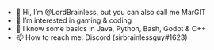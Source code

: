 - 👋 Hi, I’m @LordBrainless, but you can also call me MarGIT
- 👀 I’m interested in gaming & coding
- 🌱 I know some basics in Java, Python, Bash, Godot & C++
- 📫 How to reach me: Discord (sirbrainlessguy#1623)
